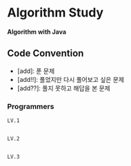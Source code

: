 # Algorithm Study 
**Algorithm with Java** 

## Code Convention

- [add]: 푼 문제
- [add!!]: 풀었지만 다시 풀어보고 싶은 문제
- [add??]: 풀지 못하고 해답을 본 문제  

### Programmers
    LV.1
   
    
    LV.2
   
    
    LV.3


